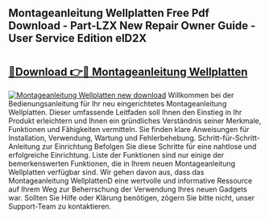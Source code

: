 ## Montageanleitung Wellplatten Free Pdf Download - Part-LZX New Repair Owner Guide - User Service Edition elD2X

# <h2><a href="http://df7gtm.blite.top/?on=Montageanleitung+Wellplatten">🔗Download 👉🔴 Montageanleitung Wellplatten</a></h2>

[![Montageanleitung Wellplatten new download](https://i.imgur.com/lujVjoI.png)](http://df7gtm.blite.top/?on=Montageanleitung+Wellplatten)
Willkommen bei der Bedienungsanleitung für Ihr neu eingerichtetes Montageanleitung Wellplatten. Dieser umfassende Leitfaden soll Ihnen den Einstieg in Ihr Produkt erleichtern und Ihnen ein gründliches Verständnis seiner Merkmale, Funktionen und Fähigkeiten vermitteln. Sie finden klare Anweisungen für Installation, Verwendung, Wartung und Fehlerbehebung. Schritt-für-Schritt-Anleitung zur Einrichtung Befolgen Sie diese Schritte für eine nahtlose und erfolgreiche Einrichtung. Liste der Funktionen sind nur einige der bemerkenswerten Funktionen, die in Ihrem neuen Montageanleitung Wellplatten verfügbar sind. Wir gehen davon aus, dass das Montageanleitung WellplattenD eine wertvolle und informative Ressource auf Ihrem Weg zur Beherrschung der Verwendung Ihres neuen Gadgets war. Sollten Sie Hilfe oder Klärung benötigen, zögern Sie bitte nicht, unser Support-Team zu kontaktieren.
